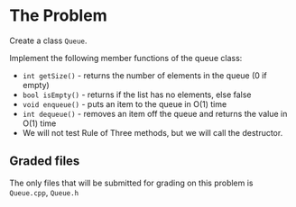 # The Problem

Create a class `Queue`.

Implement the following member functions of the queue class:

- `int getSize()` - returns the number of elements in the queue (0 if empty)
- `bool isEmpty()` - returns if the list has no elements, else false
- `void enqueue()` - puts an item to the queue in O(1) time
- `int dequeue()` - removes an item off the queue and returns the value in O(1) time
- We will not test Rule of Three methods, but we will call the destructor.

## Graded files

The only files that will be submitted for grading on this problem is `Queue.cpp`, `Queue.h`
